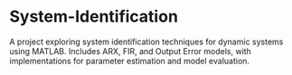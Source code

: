 # System-Identification
A project exploring system identification techniques for dynamic systems using MATLAB. Includes ARX, FIR, and Output Error models, with implementations for parameter estimation and model evaluation.
